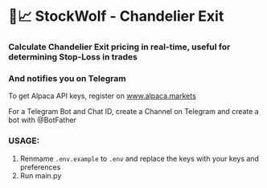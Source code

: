 # 🐺📈 StockWolf - Chandelier Exit
### Calculate Chandelier Exit pricing in real-time, useful for determining Stop-Loss in trades
### And notifies you on Telegram

To get Alpaca API keys, register on www.alpaca.markets

For a Telegram Bot and Chat ID, create a Channel on Telegram and create a bot with @BotFather


### USAGE:
1. Renmame `.env.example` to `.env` and replace the keys with your keys and preferences
2. Run main.py
